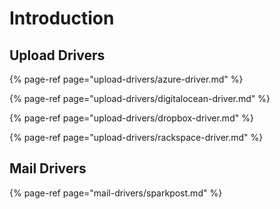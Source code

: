 # Introduction

## Upload Drivers

{% page-ref page="upload-drivers/azure-driver.md" %}

{% page-ref page="upload-drivers/digitalocean-driver.md" %}

{% page-ref page="upload-drivers/dropbox-driver.md" %}

{% page-ref page="upload-drivers/rackspace-driver.md" %}

## Mail Drivers

{% page-ref page="mail-drivers/sparkpost.md" %}

